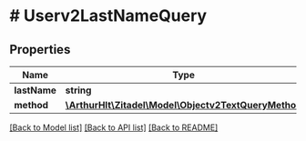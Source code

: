 # # Userv2LastNameQuery

## Properties

Name | Type | Description | Notes
------------ | ------------- | ------------- | -------------
**lastName** | **string** |  |
**method** | [**\ArthurHlt\Zitadel\Model\Objectv2TextQueryMethod**](Objectv2TextQueryMethod.md) |  | [optional]

[[Back to Model list]](../../README.md#models) [[Back to API list]](../../README.md#endpoints) [[Back to README]](../../README.md)

